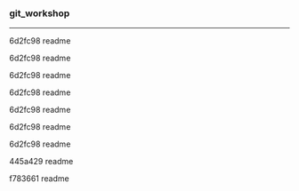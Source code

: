 ### git_workshop

---
6d2fc98
readme


6d2fc98
readme


6d2fc98
readme


6d2fc98
readme


6d2fc98
readme


6d2fc98
readme


6d2fc98
readme


445a429
readme


f783661
readme

